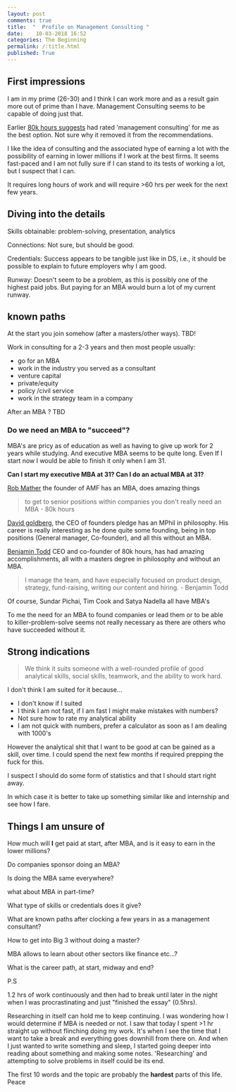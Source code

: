 ```yaml
---
layout: post
comments: true
title:  "  Profile on Management Consulting "
date:    10-03-2018 16:52
categories: The Beginning
permalink: /:title.html
published: True
---
```

## First impressions

I am in my prime (26-30) and I think I can work more and as a result
gain more out of prime than I have. Management Consulting seems to be
capable of doing just that.

Earlier [80k hours suggests](https://80000hours.org/career-quiz/#/quantitative=yes&verbalAndSocial=yes&riskTolerance=no&challengeTolerance=yes&careerStage=early&pathType=directImpact%252C+advocacy%252C+earningToGive%252C+research) had rated 'management consulting' for me as
the best option. Not sure why it removed it from the recommendations.

I like the idea of consulting and the associated hype of earning a lot
with the possibility of earning in lower millions if I work at the best
firms. It seems fast-paced and I am not fully sure if I can stand to
its tests of working a lot, but I suspect that I can. 

It requires long hours of work and  will require >60 hrs per week for
the next few years.

## Diving into the details

Skills obtainable: problem-solving, presentation, analytics

Connections: Not sure, but should be good.

Credentials: Success appears to be tangible just like in DS, i.e., it
should be possible to explain to future employers why I am good.

Runway: Doesn't seem to be a problem, as this is possibly one of the
highest paid jobs. But paying for an MBA would burn a lot of my
current runway.


## known paths

At the start you join somehow (after a masters/other ways). TBD!

Work in consulting for a 2-3 years and then most people usually:

- go for an MBA
- work in the industry you served as a consultant
- venture capital
- private/equity
- policy /civil service
- work in the strategy team in a company

After an MBA ? TBD



### Do we need an MBA to "succeed"?

MBA's are pricy as of education as well as having to give up work for
2 years while studying. And executive MBA seems to be quite long. Even
If I start now I would be able to finish it only when I am 31. 

**Can I start my executive MBA at 31? Can I do an actual MBA at 31?**

[Rob Mather](https://www.againstmalaria.com/people.aspx) the founder of AMF has an MBA, does amazing things

> to get to senior positions within companies you don't really need an
> MBA - 80k hours

[David goldberg](https://www.linkedin.com/in/davidjonathangoldberg/), the CEO of founders pledge has an MPhil in
philosophy. His career is really interesting as he done quite some
founding, being in top positions (General manager, Co-founder), and
all this without an MBA.

[Benjamin Todd](https://www.linkedin.com/in/benjamin-todd-b5866b63/?lipi=urn%3Ali%3Apage%3Ad_flagship3_profile_view_base%3BlZKEsHJwQySB2gILLml8NQ%3D%3D&licu=urn%3Ali%3Acontrol%3Ad_flagship3_profile_view_base-browsemap_profile) CEO and co-founder of 80k hours, has had amazing
accomplishments, all with a masters degree in philosophy and without
an MBA. 

>I manage the team, and have especially focused on product design,
>strategy, fund-raising, writing our content and hiring. - Benjamin
>Todd

Of course, Sundar Pichai,  Tim Cook and Satya Nadella all have MBA's

To me the need for an MBA to found companies or lead them or to be able
to killer-problem-solve seems not really necessary as there are others
who have succeeded without it.

## Strong indications

>We think it suits someone with a well-rounded profile of good
>analytical skills, social skills, teamwork, and the ability to work
>hard.

I don't think I am suited for it because...

- I don't know if I suited
- I think I am not fast, if I am fast I might make mistakes with
  numbers?
- Not sure how to rate my analytical ability
- I am not quick with numbers, prefer a calculator as soon as I am
dealing with 1000's 

However the analytical shit that I want to be good at can be gained as
a skill, over time. I could spend the next few months if required
prepping the fuck for this.

I suspect I should do some form of statistics and that I should start
right away.

In which case it is better to take up something similar like and
internship and see how I fare.

## Things I am unsure of

How much will **I** get paid at start, after MBA, and is it easy to
earn in the lower millions?

Do companies sponsor doing an MBA?

Is doing the MBA same everywhere?

what about MBA in part-time? 

What type of skills or credentials does it give?

What are known paths after clocking a few years in as a management consultant?

How to get into Big 3 without doing a master?

MBA allows to learn about other sectors like finance etc...?

What is the career path, at start, midway and end?

P.S

1.2 hrs of work continuously and then had to break until later in the
night when I was procrastinating and just "finished the essay"
(0.5hrs).

Researching in itself can hold me to keep continuing. I was wondering
how I would determine if MBA is needed or not. I saw that today I
spent >1 hr straight up without flinching doing my work. It's when I
see the time that I want to take a break and everything goes downhill
from there on. And when I just wanted to write something and sleep, I
started going deeper into reading about something and making some
notes. 'Researching' and attempting to solve problems in itself could
be its end.

The first 10 words and the topic are probably the **hardest** parts of
this life. Peace

